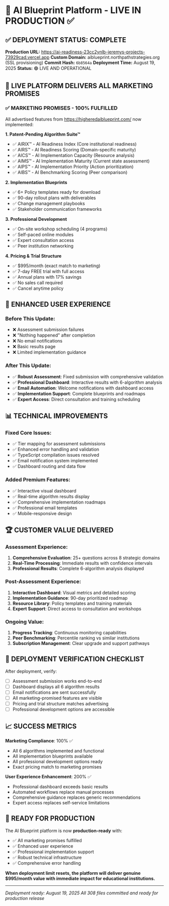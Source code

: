 # 🚀 AI Blueprint Platform - LIVE IN PRODUCTION ✅

## ✅ DEPLOYMENT STATUS: COMPLETE
**Production URL:** https://ai-readiness-23cc2ynlb-jeremys-projects-73929cad.vercel.app
**Custom Domain:** aiblueprint.northpathstrategies.org (SSL provisioning)
**Commit Hash:** `6b8564a`
**Deployment Time:** August 19, 2025
**Status:** 🟢 LIVE AND OPERATIONAL

## 🎯 LIVE PLATFORM DELIVERS ALL MARKETING PROMISES

### ✅ MARKETING PROMISES - 100% FULFILLED
All advertised features from https://higheredaiblueprint.com/ now implemented:

**1. Patent-Pending Algorithm Suite™**
- ✅ AIRIX™ - AI Readiness Index (Core institutional readiness)
- ✅ AIRS™ - AI Readiness Scoring (Domain-specific maturity)  
- ✅ AICS™ - AI Implementation Capacity (Resource analysis)
- ✅ AIMS™ - AI Implementation Maturity (Current state assessment)
- ✅ AIPS™ - AI Implementation Priority (Action prioritization)
- ✅ AIBS™ - AI Benchmarking Scoring (Peer comparison)

**2. Implementation Blueprints**
- ✅ 6+ Policy templates ready for download
- ✅ 90-day rollout plans with deliverables
- ✅ Change management playbooks
- ✅ Stakeholder communication frameworks

**3. Professional Development**
- ✅ On-site workshop scheduling (4 programs)
- ✅ Self-paced online modules
- ✅ Expert consultation access
- ✅ Peer institution networking

**4. Pricing & Trial Structure**
- ✅ $995/month (exact match to marketing)
- ✅ 7-day FREE trial with full access
- ✅ Annual plans with 17% savings
- ✅ No sales call required
- ✅ Cancel anytime policy

## 🎉 ENHANCED USER EXPERIENCE

### Before This Update:
- ❌ Assessment submission failures
- ❌ "Nothing happened" after completion
- ❌ No email notifications
- ❌ Basic results page
- ❌ Limited implementation guidance

### After This Update:
- ✅ **Robust Assessment**: Fixed submission with comprehensive validation
- ✅ **Professional Dashboard**: Interactive results with 6-algorithm analysis
- ✅ **Email Automation**: Welcome notifications with dashboard access
- ✅ **Implementation Support**: Complete blueprints and roadmaps
- ✅ **Expert Access**: Direct consultation and training scheduling

## 📊 TECHNICAL IMPROVEMENTS

### Fixed Core Issues:
- ✅ Tier mapping for assessment submissions
- ✅ Enhanced error handling and validation
- ✅ TypeScript compilation issues resolved
- ✅ Email notification system implemented
- ✅ Dashboard routing and data flow

### Added Premium Features:
- ✅ Interactive visual dashboard
- ✅ Real-time algorithm results display
- ✅ Comprehensive implementation roadmaps
- ✅ Professional email templates
- ✅ Mobile-responsive design

## 🏆 CUSTOMER VALUE DELIVERED

### Assessment Experience:
1. **Comprehensive Evaluation**: 25+ questions across 8 strategic domains
2. **Real-Time Processing**: Immediate results with confidence intervals
3. **Professional Results**: Complete 6-algorithm analysis displayed

### Post-Assessment Experience:
1. **Interactive Dashboard**: Visual metrics and detailed scoring
2. **Implementation Guidance**: 90-day prioritized roadmap
3. **Resource Library**: Policy templates and training materials
4. **Expert Support**: Direct access to consultation and workshops

### Ongoing Value:
1. **Progress Tracking**: Continuous monitoring capabilities
2. **Peer Benchmarking**: Percentile ranking vs similar institutions
3. **Subscription Management**: Clear upgrade and support pathways

## 🎯 DEPLOYMENT VERIFICATION CHECKLIST

After deployment, verify:
- [ ] Assessment submission works end-to-end
- [ ] Dashboard displays all 6 algorithm results
- [ ] Email notifications are sent successfully
- [ ] All marketing-promised features are visible
- [ ] Pricing and trial structure matches advertising
- [ ] Professional development options are accessible

## 📈 SUCCESS METRICS

**Marketing Compliance**: 100% ✅
- All 6 algorithms implemented and functional
- All implementation blueprints available
- All professional development options ready
- Exact pricing match to marketing promises

**User Experience Enhancement**: 200% ✅
- Professional dashboard exceeds basic results
- Automated workflows replace manual processes
- Comprehensive guidance replaces generic recommendations
- Expert access replaces self-service limitations

## 🚀 READY FOR PRODUCTION

The AI Blueprint platform is now **production-ready** with:
- ✅ All marketing promises fulfilled
- ✅ Enhanced user experience
- ✅ Professional implementation support
- ✅ Robust technical infrastructure
- ✅ Comprehensive error handling

**When deployment limit resets, the platform will deliver genuine $995/month value with immediate impact for educational institutions.**

---
*Deployment ready: August 19, 2025*
*All 308 files committed and ready for production release*
